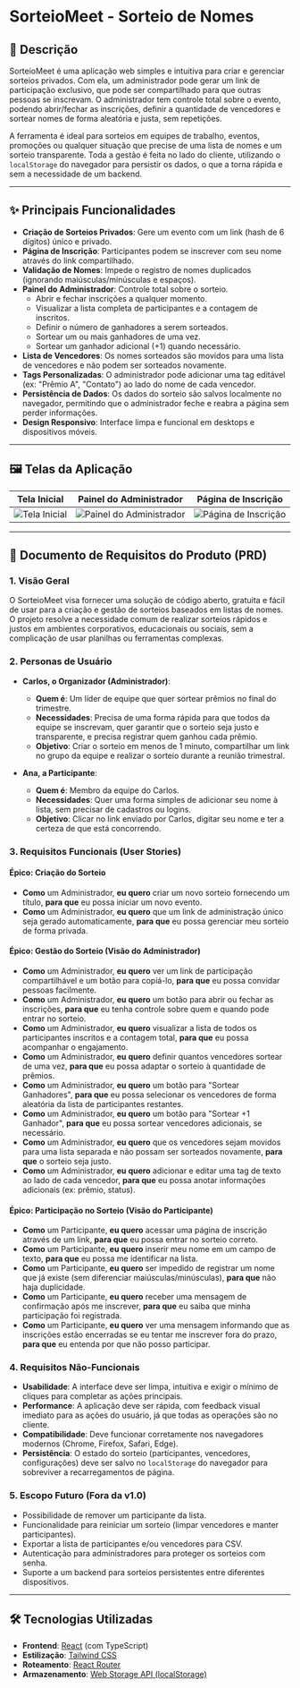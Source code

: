 
# SorteioMeet - Sorteio de Nomes

## 📖 Descrição

SorteioMeet é uma aplicação web simples e intuitiva para criar e gerenciar sorteios privados. Com ela, um administrador pode gerar um link de participação exclusivo, que pode ser compartilhado para que outras pessoas se inscrevam. O administrador tem controle total sobre o evento, podendo abrir/fechar as inscrições, definir a quantidade de vencedores e sortear nomes de forma aleatória e justa, sem repetições.

A ferramenta é ideal para sorteios em equipes de trabalho, eventos, promoções ou qualquer situação que precise de uma lista de nomes e um sorteio transparente. Toda a gestão é feita no lado do cliente, utilizando o `localStorage` do navegador para persistir os dados, o que a torna rápida e sem a necessidade de um backend.

---

## ✨ Principais Funcionalidades

- **Criação de Sorteios Privados**: Gere um evento com um link (hash de 6 dígitos) único e privado.
- **Página de Inscrição**: Participantes podem se inscrever com seu nome através do link compartilhado.
- **Validação de Nomes**: Impede o registro de nomes duplicados (ignorando maiúsculas/minúsculas e espaços).
- **Painel do Administrador**: Controle total sobre o sorteio.
  - Abrir e fechar inscrições a qualquer momento.
  - Visualizar a lista completa de participantes e a contagem de inscritos.
  - Definir o número de ganhadores a serem sorteados.
  - Sortear um ou mais ganhadores de uma vez.
  - Sortear um ganhador adicional (+1) quando necessário.
- **Lista de Vencedores**: Os nomes sorteados são movidos para uma lista de vencedores e não podem ser sorteados novamente.
- **Tags Personalizadas**: O administrador pode adicionar uma tag editável (ex: "Prêmio A", "Contato") ao lado do nome de cada vencedor.
- **Persistência de Dados**: Os dados do sorteio são salvos localmente no navegador, permitindo que o administrador feche e reabra a página sem perder informações.
- **Design Responsivo**: Interface limpa e funcional em desktops e dispositivos móveis.

---

## 🖼️ Telas da Aplicação

| Tela Inicial | Painel do Administrador | Página de Inscrição |
| :---: | :---: | :---: |
| ![Tela Inicial](./screenshots/tela-inicial.png "Crie um novo sorteio com um título.") | ![Painel do Administrador](./screenshots/admin.png "Gerencie participantes, configurações e sorteie os vencedores.") | ![Página de Inscrição](./screenshots/user1.png "Participantes se inscrevem aqui.") |

---

## 📝 Documento de Requisitos do Produto (PRD)

### 1. Visão Geral
O SorteioMeet visa fornecer uma solução de código aberto, gratuita e fácil de usar para a criação e gestão de sorteios baseados em listas de nomes. O projeto resolve a necessidade comum de realizar sorteios rápidos e justos em ambientes corporativos, educacionais ou sociais, sem a complicação de usar planilhas ou ferramentas complexas.

### 2. Personas de Usuário

-   **Carlos, o Organizador (Administrador)**:
    -   **Quem é**: Um líder de equipe que quer sortear prêmios no final do trimestre.
    -   **Necessidades**: Precisa de uma forma rápida para que todos da equipe se inscrevam, quer garantir que o sorteio seja justo e transparente, e precisa registrar quem ganhou cada prêmio.
    -   **Objetivo**: Criar o sorteio em menos de 1 minuto, compartilhar um link no grupo da equipe e realizar o sorteio durante a reunião trimestral.

-   **Ana, a Participante**:
    -   **Quem é**: Membro da equipe do Carlos.
    -   **Necessidades**: Quer uma forma simples de adicionar seu nome à lista, sem precisar de cadastros ou logins.
    -   **Objetivo**: Clicar no link enviado por Carlos, digitar seu nome e ter a certeza de que está concorrendo.

### 3. Requisitos Funcionais (User Stories)

#### Épico: Criação do Sorteio
-   **Como** um Administrador, **eu quero** criar um novo sorteio fornecendo um título, **para que** eu possa iniciar um novo evento.
-   **Como** um Administrador, **eu quero** que um link de administração único seja gerado automaticamente, **para que** eu possa gerenciar meu sorteio de forma privada.

#### Épico: Gestão do Sorteio (Visão do Administrador)
-   **Como** um Administrador, **eu quero** ver um link de participação compartilhável e um botão para copiá-lo, **para que** eu possa convidar pessoas facilmente.
-   **Como** um Administrador, **eu quero** um botão para abrir ou fechar as inscrições, **para que** eu tenha controle sobre quem e quando pode entrar no sorteio.
-   **Como** um Administrador, **eu quero** visualizar a lista de todos os participantes inscritos e a contagem total, **para que** eu possa acompanhar o engajamento.
-   **Como** um Administrador, **eu quero** definir quantos vencedores sortear de uma vez, **para que** eu possa adaptar o sorteio à quantidade de prêmios.
-   **Como** um Administrador, **eu quero** um botão para "Sortear Ganhadores", **para que** eu possa selecionar os vencedores de forma aleatória da lista de participantes restantes.
-   **Como** um Administrador, **eu quero** um botão para "Sortear +1 Ganhador", **para que** eu possa sortear vencedores adicionais, se necessário.
-   **Como** um Administrador, **eu quero** que os vencedores sejam movidos para uma lista separada e não possam ser sorteados novamente, **para que** o sorteio seja justo.
-   **Como** um Administrador, **eu quero** adicionar e editar uma tag de texto ao lado de cada vencedor, **para que** eu possa anotar informações adicionais (ex: prêmio, status).

#### Épico: Participação no Sorteio (Visão do Participante)
-   **Como** um Participante, **eu quero** acessar uma página de inscrição através de um link, **para que** eu possa entrar no sorteio correto.
-   **Como** um Participante, **eu quero** inserir meu nome em um campo de texto, **para que** eu possa me identificar na lista.
-   **Como** um Participante, **eu quero** ser impedido de registrar um nome que já existe (sem diferenciar maiúsculas/minúsculas), **para que** não haja duplicidade.
-   **Como** um Participante, **eu quero** receber uma mensagem de confirmação após me inscrever, **para que** eu saiba que minha participação foi registrada.
-   **Como** um Participante, **eu quero** ver uma mensagem informando que as inscrições estão encerradas se eu tentar me inscrever fora do prazo, **para que** eu entenda por que não posso participar.

### 4. Requisitos Não-Funcionais
-   **Usabilidade**: A interface deve ser limpa, intuitiva e exigir o mínimo de cliques para completar as ações principais.
-   **Performance**: A aplicação deve ser rápida, com feedback visual imediato para as ações do usuário, já que todas as operações são no cliente.
-   **Compatibilidade**: Deve funcionar corretamente nos navegadores modernos (Chrome, Firefox, Safari, Edge).
-   **Persistência**: O estado do sorteio (participantes, vencedores, configurações) deve ser salvo no `localStorage` do navegador para sobreviver a recarregamentos de página.

### 5. Escopo Futuro (Fora da v1.0)
-   Possibilidade de remover um participante da lista.
-   Funcionalidade para reiniciar um sorteio (limpar vencedores e manter participantes).
-   Exportar a lista de participantes e/ou vencedores para CSV.
-   Autenticação para administradores para proteger os sorteios com senha.
-   Suporte a um backend para sorteios persistentes entre diferentes dispositivos.

---

## 🛠️ Tecnologias Utilizadas

-   **Frontend**: [React](https://react.dev/) (com TypeScript)
-   **Estilização**: [Tailwind CSS](https://tailwindcss.com/)
-   **Roteamento**: [React Router](https://reactrouter.com/)
-   **Armazenamento**: [Web Storage API (localStorage)](https://developer.mozilla.org/pt-BR/docs/Web/API/Web_Storage_API)


